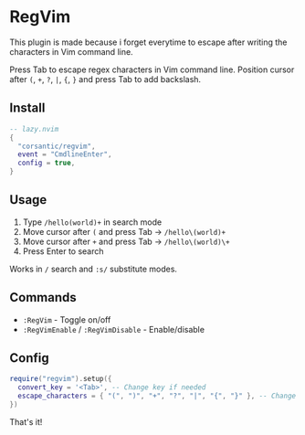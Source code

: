 # RegVim
This plugin is made because i forget everytime to escape after writing the characters in Vim command line.

Press Tab to escape regex characters in Vim command line. Position cursor after `(`, `+`, `?`, `|`, `{`, `}` and press Tab to add backslash.

## Install

```lua
-- lazy.nvim
{
  "corsantic/regvim",
  event = "CmdlineEnter",
  config = true,
}
```

## Usage

1. Type `/hello(world)+` in search mode
2. Move cursor after `(` and press Tab → `/hello\(world)+`
3. Move cursor after `+` and press Tab → `/hello\(world)\+`
4. Press Enter to search

Works in `/` search and `:s/` substitute modes.

## Commands

- `:RegVim` - Toggle on/off
- `:RegVimEnable` / `:RegVimDisable` - Enable/disable

## Config

```lua
require("regvim").setup({
  convert_key = '<Tab>', -- Change key if needed
  escape_characters = { "(", ")", "+", "?", "|", "{", "}" }, -- Change default characters as needed
})
```

That's it!
